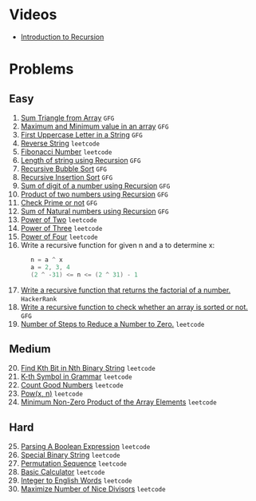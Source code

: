 # Videos
- [Introduction to Recursion](https://youtu.be/M2uO2nMT0Bk)

# Problems

## Easy
1. [Sum Triangle from Array](https://www.geeksforgeeks.org/sum-triangle-from-array/) `GFG`
2. [Maximum and Minimum value in an array](https://www.geeksforgeeks.org/program-find-minimum-maximum-element-array/) `GFG`
3. [First Uppercase Letter in a String](https://www.geeksforgeeks.org/first-uppercase-letter-in-a-string-iterative-and-recursive/) `GFG`
4. [Reverse String](https://leetcode.com/problems/reverse-string/) `leetcode`
5. [Fibonacci Number](https://leetcode.com/problems/fibonacci-number/) `leetcode`
6. [Length of string using Recursion](https://www.geeksforgeeks.org/program-for-length-of-a-string-using-recursion/) `GFG`
7. [Recursive Bubble Sort](https://www.geeksforgeeks.org/recursive-bubble-sort/) `GFG`
8. [Recursive Insertion Sort](https://www.geeksforgeeks.org/recursive-insertion-sort/) `GFG`
9. [Sum of digit of a number using Recursion](https://www.geeksforgeeks.org/sum-digit-number-using-recursion/) `GFG`
10. [Product of two numbers using Recursion](https://www.geeksforgeeks.org/product-2-numbers-using-recursion/) `GFG`
11. [Check Prime or not](https://www.geeksforgeeks.org/recursive-program-prime-number/) `GFG`
12. [Sum of Natural numbers using Recursion](https://www.geeksforgeeks.org/sum-of-natural-numbers-using-recursion/) `GFG`
13. [Power of Two](https://leetcode.com/problems/power-of-two/) `leetcode`
14. [Power of Three](https://leetcode.com/problems/power-of-three/) `leetcode`
15. [Power of Four](https://leetcode.com/problems/power-of-four/) `leetcode`
16. Write a recursive function for given n and a to determine x:
```java
      n = a ^ x 
      a = 2, 3, 4
      (2 ^ -31) <= n <= (2 ^ 31) - 1      
```
17. [Write a recursive function that returns the factorial of a number.](https://www.hackerrank.com/challenges/30-recursion/problem) `HackerRank`
18. [Write a recursive function to check whether an array is sorted or not.](https://www.geeksforgeeks.org/program-check-array-sorted-not-iterative-recursive) `GFG`
19. [Number of Steps to Reduce a Number to Zero.](https://leetcode.com/problems/number-of-steps-to-reduce-a-number-to-zero/) `leetcode`

## Medium
20. [Find Kth Bit in Nth Binary String](https://leetcode.com/problems/find-kth-bit-in-nth-binary-string/) `leetcode`
21. [K-th Symbol in Grammar](https://leetcode.com/problems/k-th-symbol-in-grammar/) `leetcode`
22. [Count Good Numbers](https://leetcode.com/problems/count-good-numbers/) `leetcode`
23. [Pow(x, n)](https://leetcode.com/problems/powx-n/) `leetcode`
24. [Minimum Non-Zero Product of the Array Elements](https://leetcode.com/problems/minimum-non-zero-product-of-the-array-elements/) `leetcode`

## Hard
25. [Parsing A Boolean Expression](https://leetcode.com/problems/parsing-a-boolean-expression/) `leetcode`
26. [Special Binary String](https://leetcode.com/problems/special-binary-string/) `leetcode`
27. [Permutation Sequence](https://leetcode.com/problems/permutation-sequence/) `leetcode`
28. [Basic Calculator](https://leetcode.com/problems/basic-calculator/) `leetcode`
29. [Integer to English Words](https://leetcode.com/problems/integer-to-english-words/) `leetcode`
30. [Maximize Number of Nice Divisors](https://leetcode.com/problems/maximize-number-of-nice-divisors/) `leetcode`
